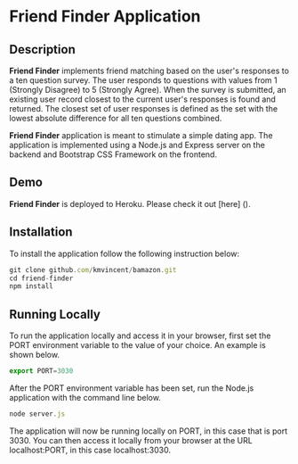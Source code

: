 # Friend Finder Application

## Description
**Friend Finder** implements friend matching based on the user's responses to a ten question survey. The user responds to questions with values from 1 (Strongly Disagree) to 5 (Strongly Agree). When the survey is submitted, an existing user record closest to the current user's responses is found and returned. The closest set of user responses is defined as the set with the lowest absolute difference for all ten questions combined.

**Friend Finder** application is meant to stimulate a simple dating app. The application is implemented using a Node.js and Express server on the backend and Bootstrap CSS Framework on the frontend.

## Demo
**Friend Finder** is deployed to Heroku. Please check it out [here] ().

## Installation
To install the application follow the following instruction below:
```javascript
git clone github.com/kmvincent/bamazon.git
cd friend-finder
npm install
```

## Running Locally
To run the application locally and access it in your browser, first set the PORT environment variable to the value of your choice. An example is shown below.
```javascript
export PORT=3030
```
After the PORT environment variable has been set, run the Node.js application with the command line below.
```javascript
node server.js
```
The application will now be running locally on PORT, in this case that is port 3030. You can then access it locally from your browser at the URL localhost:PORT, in this case localhost:3030.